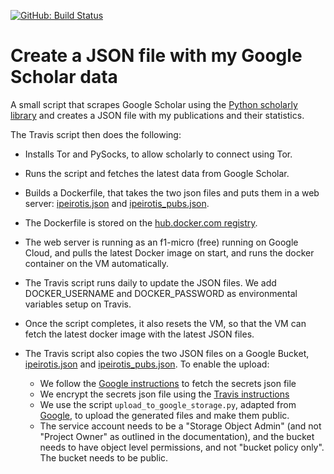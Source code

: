 [![GitHub: Build Status](https://github.com/ipeirotis/scholar_update/workflows/Python%20application/badge.svg)](https://github.com/ipeirotis/scholar_update/actions?query=workflow%3A%22Python+application%22+branch%3Amaster)

# Create a JSON file with my Google Scholar data

A small script that scrapes Google Scholar using the [Python scholarly library](https://github.com/OrganicIrradiation/scholarly)
and creates a JSON file with my publications and their statistics.

The Travis script then does the following:
* Installs Tor and PySocks, to allow scholarly to connect using Tor.
* Runs the script and fetches the latest data from Google Scholar.
* Builds a Dockerfile, that takes the two json files and puts them in a web server: [ipeirotis.json](http://scholar.ipeirotis.org/ipeirotis.json) and [ipeirotis_pubs.json](http://scholar.ipeirotis.org/ipeirotis_pubs.json). 
* The Dockerfile is stored on the [hub.docker.com registry](https://cloud.docker.com/u/ipeirotis/repository/docker/ipeirotis/scholar_update). 
* The web server is running as an f1-micro (free) running on Google Cloud, and pulls the latest Docker image on start, and runs the docker container on the VM automatically.
* The Travis script runs daily to update the JSON files. We add DOCKER_USERNAME and DOCKER_PASSWORD as environmental variables setup on Travis. 
* Once the script completes, it also resets the VM, so that the VM can fetch the latest docker image with the latest JSON files.
* The Travis script also copies the two JSON files on a Google Bucket, [ipeirotis.json](https://storage.googleapis.com/publications_scholar/ipeirotis.json) and [ipeirotis_pubs.json](https://storage.googleapis.com/publications_scholar/ipeirotis_pubs.json). To enable the upload:

  * We follow the [Google instructions](https://cloud.google.com/storage/docs/reference/libraries) to fetch the secrets json file
  * We encrypt the secrets json file using the [Travis instructions](https://docs.travis-ci.com/user/encrypting-files/)
  * We use the script `upload_to_google_storage.py`, adapted from [Google](https://cloud.google.com/storage/docs/uploading-objects), to upload the generated files and make them public. 
  * The service account needs to be a "Storage Object Admin" (and not "Project Owner" as outlined in the documentation), and the bucket needs to have object level permissions, and not "bucket policy only". The bucket needs to be public.


